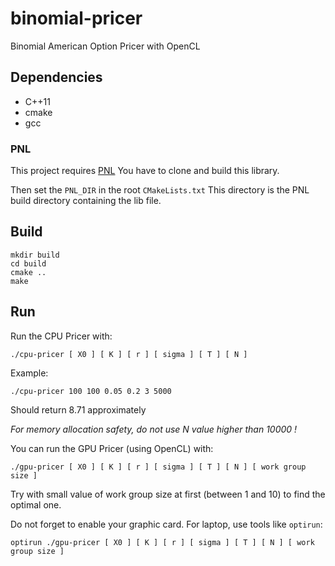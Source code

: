 # binomial-pricer

Binomial American Option Pricer with OpenCL

## Dependencies

- C++11
- cmake
- gcc

### PNL

This project requires [PNL](https://github.com/pnlnum/pnl)
You have to clone and build this library.

Then set the `PNL_DIR` in the root `CMakeLists.txt`
This directory is the PNL build directory containing the lib file.

## Build

```
mkdir build
cd build
cmake ..
make
```

## Run

Run the CPU Pricer with:
```
./cpu-pricer [ X0 ] [ K ] [ r ] [ sigma ] [ T ] [ N ]
```

Example:

```
./cpu-pricer 100 100 0.05 0.2 3 5000
```
Should return 8.71 approximately

*For memory allocation safety, do not use N value higher than 10000 !*

You can run the GPU Pricer (using OpenCL) with:
```
./gpu-pricer [ X0 ] [ K ] [ r ] [ sigma ] [ T ] [ N ] [ work group size ]
```

Try with small value of work group size at first (between 1 and 10) to find the optimal one.

Do not forget to enable your graphic card. For laptop, use tools like `optirun`:
```
optirun ./gpu-pricer [ X0 ] [ K ] [ r ] [ sigma ] [ T ] [ N ] [ work group size ]
```
